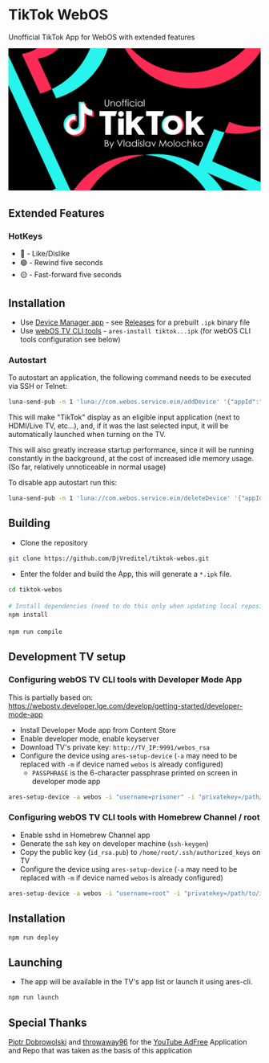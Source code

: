 # TikTok WebOS

Unofficial TikTok App for WebOS with extended features

![Splash](./assets/splash.png)

## Extended Features
### HotKeys
* 🔴 - Like/Dislike 
* 🟢 - Rewind five seconds
* 🟡 - Fast-forward five seconds

## Installation

- Use [Device Manager app](https://github.com/webosbrew/dev-manager-desktop) - see [Releases](https://github.com/DjVreditel/tiktok-webos/releases) for a
  prebuilt `.ipk` binary file
- Use [webOS TV CLI tools](https://webostv.developer.lge.com/develop/tools/cli-installation) -
  `ares-install tiktok...ipk` (for webOS CLI tools configuration see below)

### Autostart

To autostart an application, the following command needs to be executed
via SSH or Telnet:

```sh
luna-send-pub -n 1 'luna://com.webos.service.eim/addDevice' '{"appId":"tiktok.djvreditel.v1","pigImage":"","mvpdIcon":""}'
```

This will make "TikTok" display as an eligible input application (next
to HDMI/Live TV, etc...), and, if it was the last selected input, it will be
automatically launched when turning on the TV.

This will also greatly increase startup performance, since it will be running
constantly in the background, at the cost of increased idle memory usage.
(So far, relatively unnoticeable in normal usage)

To disable app autostart run this:

```sh
luna-send-pub -n 1 'luna://com.webos.service.eim/deleteDevice' '{"appId":"tiktok.djvreditel.v1"}'
```

## Building

- Clone the repository

```sh
git clone https://github.com/DjVreditel/tiktok-webos.git
```

- Enter the folder and build the App, this will generate a `*.ipk` file.

```sh
cd tiktok-webos

# Install dependencies (need to do this only when updating local repository / package.json is changed)
npm install

npm run compile
```

## Development TV setup

### Configuring webOS TV CLI tools with Developer Mode App

This is partially based on: https://webostv.developer.lge.com/develop/getting-started/developer-mode-app

- Install Developer Mode app from Content Store
- Enable developer mode, enable keyserver
- Download TV's private key: `http://TV_IP:9991/webos_rsa`
- Configure the device using `ares-setup-device` (`-a` may need to be replaced with `-m` if device named `webos` is already configured)
  - `PASSPHRASE` is the 6-character passphrase printed on screen in developer mode app

```sh
ares-setup-device -a webos -i "username=prisoner" -i "privatekey=/path/to/downloaded/webos_rsa" -i "passphrase=PASSPHRASE" -i "host=TV_IP" -i "port=9922"
```

### Configuring webOS TV CLI tools with Homebrew Channel / root

- Enable sshd in Homebrew Channel app
- Generate the ssh key on developer machine (`ssh-keygen`)
- Copy the public key (`id_rsa.pub`) to `/home/root/.ssh/authorized_keys` on TV
- Configure the device using `ares-setup-device` (`-a` may need to be replaced with `-m` if device named `webos` is already configured)

```sh
ares-setup-device -a webos -i "username=root" -i "privatekey=/path/to/id_rsa" -i "passphrase=SSH_KEY_PASSPHRASE" -i "host=TV_IP" -i "port=22"
```

## Installation

```
npm run deploy
```

## Launching

- The app will be available in the TV's app list or launch it using ares-cli.

```sh
npm run launch
```

## Special Thanks 
[Piotr Dobrowolski](https://github.com/Informatic) and [throwaway96](https://github.com/throwaway96) for the [YouTube AdFree](https://github.com/webosbrew/youtube-webos) Application and Repo that was taken as the basis of this application
